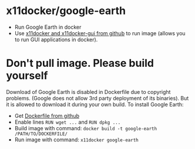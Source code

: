 # x11docker/google-earth
 * Run Google Earth in docker
 * Use [x11docker and x11docker-gui from github](https://github.com/mviereck/x11docker) to run image (allows you to run GUI applications in docker). 

# Don't pull image. Please build yourself
Download of Google Earth is disabled in Dockerfile due to copyright problems. (Google does not allow 3rd party deployment of its binaries). But it is allowed to download it during your own build.
To install Google Earth:

  * Get [Dockerfile from github](https://raw.githubusercontent.com/mviereck/dockerfile-x11docker-google-earth/master/Dockerfile)
  * Enable lines `RUN wget ...` and `RUN dpkg ...`
  * Build image with command: `docker build -t google-earth /PATH/TO/DOCKERFILE/`
  * Run image with command: `x11docker google-earth`
    
